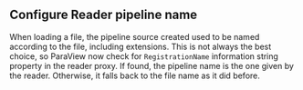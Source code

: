 ## Configure Reader pipeline name

When loading a file, the pipeline source created used to be named according to the file, including extensions.
This is not always the best choice, so ParaView now check for `RegistrationName` information string property
in the reader proxy. If found, the pipeline name is the one given by the reader. Otherwise, it falls back
to the file name as it did before.
